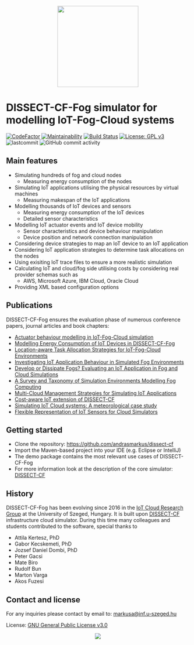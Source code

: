 <p align="center">
<img width="222" src="https://www.inf.u-szeged.hu/~markusa/dcf-logo-min.png"/>
</p>

# DISSECT-CF-Fog simulator for modelling IoT-Fog-Cloud systems

[![CodeFactor](https://www.codefactor.io/repository/github/andrasmarkus/dissect-cf/badge)](https://www.codefactor.io/repository/github/andrasmarkus/dissect-cf) [![Maintainability](https://api.codeclimate.com/v1/badges/26b5b9604c501e3d7dde/maintainability)](https://codeclimate.com/github/andrasmarkus/dissect-cf/maintainability) [![Build Status](https://app.travis-ci.com/andrasmarkus/dissect-cf.svg?branch=master)](https://app.travis-ci.com/andrasmarkus/dissect-cf) [![License: GPL v3](https://img.shields.io/badge/License-GPLv3-blue.svg)](https://www.gnu.org/licenses/gpl-3.0) ![lastcommit](https://img.shields.io/github/last-commit/andrasmarkus/dissect-cf) ![GitHub commit activity](https://img.shields.io/github/commit-activity/y/andrasmarkus/dissect-cf)

## Main features

 - Simulating hundreds of fog and cloud nodes
    * Measuring energy consumption of the nodes
 - Simulating IoT applications utilising the physical resources by virtual machines 
    * Measuring makespan of the IoT applications
 - Modelling thousands of IoT devices and sensors 
    * Measuring energy consumption of the IoT devices 
    * Detailed sensor characteristics
 - Modelling IoT actuator events and IoT device mobility
    * Sensor characteristics and device behaviour manipulation
    * Device position and network connection manipulation
 - Considering device strategies to map an IoT device to an IoT application 
 - Considering IoT application strategies to determine task allocations on the nodes
 - Using exisiting IoT trace files to ensure a more realistic simulation
 - Calculating IoT and cloud/fog side utilising costs by considering real provider schemas such as
    * AWS, Microsoft Azure, IBM Cloud, Oracle Cloud
 - Providing XML based configuration options
 
## Publications

DISSECT-CF-Fog ensures the evaluation phase of numerous conference papers, journal articles and book chapters: 
 - [Actuator behaviour modelling in IoT-Fog-Cloud simulation]
 - [Modelling Energy Consumption of IoT Devices in DISSECT-CF-Fog]
 - [Location-aware Task Allocation Strategies for IoT-Fog-Cloud Environments]
 - [Investigating IoT Application Behaviour in Simulated Fog Environments]
 - [Develop or Dissipate Fogs? Evaluating an IoT Application in Fog and Cloud Simulations]
 - [A Survey and Taxonomy of Simulation Environments Modelling Fog Computing]
 - [Multi-Cloud Management Strategies for Simulating IoT Applications]
 - [Cost-aware IoT extension of DISSECT-CF]
 - [Simulating IoT Cloud systems: A meteorological case study]
 - [Flexible Representation of IoT Sensors for Cloud Simulators]

## Getting started
- Clone the repository: https://github.com/andrasmarkus/dissect-cf
- Import the Maven-based project into your IDE (e.g. Eclipse or IntelliJ)
- The demo package contains the most relevant use cases of DISSECT-CF-Fog 
- For more information look at the description of the core simulator: [DISSECT-CF] 

## History

DISSECT-CF-Fog has been evolving since 2016 in the [IoT Cloud Research Group] at the University of Szeged, Hungary. It is built upon [DISSECT-CF] infrastructure cloud simulator. During this time many colleagues and students contributed to the software, special thanks to 
 - Attila  Kertesz, PhD
 - Gabor Kecskemeti, PhD
 - Jozsef Daniel Dombi, PhD
 - Peter Gacsi
 - Mate Biro
 - Rudolf Bun
 - Marton Varga
 - Akos Fuzesi

## Contact and license

For any inquiries please contact by email to: markusa@inf.u-szeged.hu

License: [GNU General Public License v3.0]

<p align="center">
<img src="http://users.iit.uni-miskolc.hu/~kecskemeti/DISSECT-CF/logo.jpg"/>
</p>

[DISSECT-CF]: <https://github.com/kecskemeti/dissect-cf>
[IoT Cloud Research Group]: <https://www.sed.inf.u-szeged.hu/iotcloud>
[GNU General Public License v3.0]: <https://www.gnu.org/licenses/gpl-3.0.html>
[Apache Maven 3]: http://maven.apache.org/

[Modelling Energy Consumption of IoT Devices in DISSECT-CF-Fog]: <https://doi.org/10.5220/0010500003200327>
[Location-aware Task Allocation Strategies for IoT-Fog-Cloud Environments]: <https://doi.org/10.1109/PDP52278.2021.00037>
[Investigating IoT Application Behaviour in Simulated Fog Environments]: <https://doi.org/10.1007/978-3-030-72369-9_11>
[Develop or Dissipate Fogs? Evaluating an IoT Application in Fog and Cloud Simulations]: <https://doi.org/10.5220/0009590401930203>
[A Survey and Taxonomy of Simulation Environments Modelling Fog Computing]: <https://doi.org/10.1016/j.simpat.2019.102042>
[Multi-Cloud Management Strategies for Simulating IoT Applications]: <https://doi.org/10.14232/actacyb.24.1.2019.7>
[Cost-aware IoT extension of DISSECT-CF]: <https://doi.org/10.3390/fi9030047>
[Simulating IoT Cloud systems: A meteorological case study]: <https://doi.org/10.1109/FMEC.2017.7946426>
[Flexible Representation of IoT Sensors for Cloud Simulators]: <https://doi.org/10.1109/PDP.2017.87>
[Actuator behaviour modelling in IoT-Fog-Cloud simulation]:  <https://doi.org/10.7717/peerj-cs.651>
